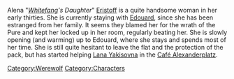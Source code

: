 Alena "*[Whitefang](Whitefang "wikilink")'s Daughter*"
[Eristoff](Eristoffs "wikilink") is a quite handsome woman in her early
thirties. She is currently staying with [Edouard](Edouard "wikilink"),
since she has been estranged from her family. It seems they blamed her
for the wrath of the Pure and kept her locked up in her room, regularly
beating her. She is slowly opening (and warming) up to Edouard, where
she stays and spends most of her time. She is still quite hesitant to
leave the flat and the protection of the pack, but has started helping
[Lana Yakisovna](Lana_Yakisovna "wikilink") in the [Café
Alexanderplatz](Café_Alexanderplatz "wikilink").

[Category:Werewolf](Category:Werewolf "wikilink")
[Category:Characters](Category:Characters "wikilink")